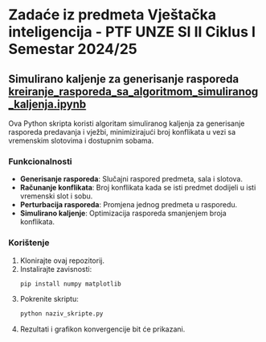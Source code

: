 # Zadaće iz predmeta Vještačka inteligencija - PTF UNZE SI II Ciklus I Semestar 2024/25

## Simulirano kaljenje za generisanje rasporeda [kreiranje_rasporeda_sa_algoritmom_simuliranog_kaljenja.ipynb](kreiranje_rasporeda_sa_algoritmom_simuliranog_kaljenja.ipynb)

Ova Python skripta koristi algoritam simuliranog kaljenja za generisanje rasporeda predavanja i vježbi, minimizirajući broj konflikata u vezi sa vremenskim slotovima i dostupnim sobama.

### Funkcionalnosti

- **Generisanje rasporeda**: Slučajni raspored predmeta, sala i slotova.
- **Računanje konflikata**: Broj konflikata kada se isti predmet dodijeli u isti vremenski slot i sobu.
- **Perturbacija rasporeda**: Promjena jednog predmeta u rasporedu.
- **Simulirano kaljenje**: Optimizacija rasporeda smanjenjem broja konflikata.

### Korištenje

1. Klonirajte ovaj repozitorij.
2. Instalirajte zavisnosti:
    ```bash
    pip install numpy matplotlib
    ```
3. Pokrenite skriptu:
    ```bash
    python naziv_skripte.py
    ```
4. Rezultati i grafikon konvergencije bit će prikazani.
